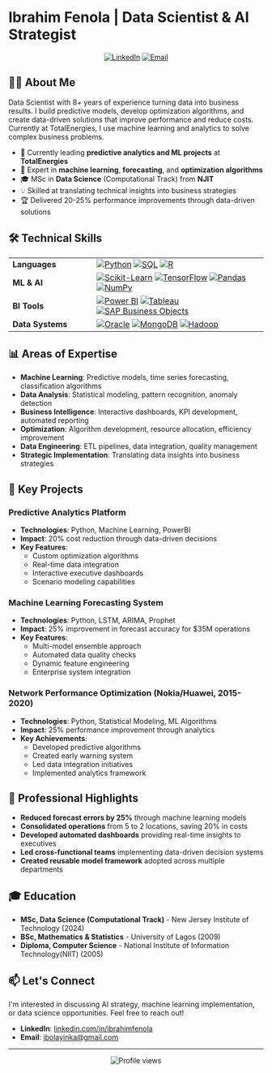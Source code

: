 # Ibrahim Fenola | Data Scientist & AI Strategist

<div align="center">
  
[![LinkedIn](https://img.shields.io/badge/LinkedIn-0077B5?style=for-the-badge&logo=linkedin&logoColor=white)](https://www.linkedin.com/in/ibrahimfenola)
[![Email](https://img.shields.io/badge/Email-D14836?style=for-the-badge&logo=gmail&logoColor=white)](mailto:ibolayinka@gmail.com)

</div>

## 👨‍💻 About Me

Data Scientist with 8+ years of experience turning data into business results. I build predictive models, develop optimization algorithms, and create data-driven solutions that improve performance and reduce costs. Currently at TotalEnergies, I use machine learning and analytics to solve complex business problems.

- 🔭 Currently leading **predictive analytics and ML projects** at **TotalEnergies**
- 🌱 Expert in **machine learning**, **forecasting**, and **optimization algorithms**
- 🎓 MSc in **Data Science** (Computational Track) from **NJIT**
- 💡 Skilled at translating technical insights into business strategies
- 🏆 Delivered 20-25% performance improvements through data-driven solutions

## 🛠️ Technical Skills
<table>
  <tr>
    <td width="150"><strong>Languages</strong></td>
    <td>
      <a href="#"><img src="https://img.shields.io/badge/Python-3776AB?style=flat&logo=python&logoColor=white" alt="Python"/></a>
      <a href="#"><img src="https://img.shields.io/badge/SQL-4479A1?style=flat&logo=postgresql&logoColor=white" alt="SQL"/></a>
      <a href="#"><img src="https://img.shields.io/badge/R-276DC3?style=flat&logo=r&logoColor=white" alt="R"/></a>
    </td>
  </tr>
  <tr>
    <td><strong>ML & AI</strong></td>
    <td>
      <a href="#"><img src="https://img.shields.io/badge/scikit--learn-F7931E?style=flat&logo=scikit-learn&logoColor=white" alt="Scikit-Learn"/></a>
      <a href="#"><img src="https://img.shields.io/badge/TensorFlow-FF6F00?style=flat&logo=tensorflow&logoColor=white" alt="TensorFlow"/></a>
      <a href="#"><img src="https://img.shields.io/badge/Pandas-150458?style=flat&logo=pandas&logoColor=white" alt="Pandas"/></a>
      <a href="#"><img src="https://img.shields.io/badge/NumPy-013243?style=flat&logo=numpy&logoColor=white" alt="NumPy"/></a>
    </td>
  </tr>
  <tr>
    <td><strong>BI Tools</strong></td>
    <td>
      <a href="#"><img src="https://img.shields.io/badge/Power_BI-F2C811?style=flat&logo=powerbi&logoColor=black" alt="Power BI"/></a>
      <a href="#"><img src="https://img.shields.io/badge/Tableau-E97627?style=flat&logo=tableau&logoColor=white" alt="Tableau"/></a>
      <a href="#"><img src="https://img.shields.io/badge/SAP_BO-0FAAFF?style=flat&logo=sap&logoColor=white" alt="SAP Business Objects"/></a>
    </td>
  </tr>
  <tr>
    <td><strong>Data Systems</strong></td>
    <td>
      <a href="#"><img src="https://img.shields.io/badge/Oracle-F80000?style=flat&logo=oracle&logoColor=white" alt="Oracle"/></a>
      <a href="#"><img src="https://img.shields.io/badge/MongoDB-47A248?style=flat&logo=mongodb&logoColor=white" alt="MongoDB"/></a>
      <a href="#"><img src="https://img.shields.io/badge/Hadoop-66CCFF?style=flat&logo=apache-hadoop&logoColor=black" alt="Hadoop"/></a>
    </td>
  </tr>
</table>

## 📊 Areas of Expertise

- **Machine Learning**: Predictive models, time series forecasting, classification algorithms
- **Data Analysis**: Statistical modeling, pattern recognition, anomaly detection
- **Business Intelligence**: Interactive dashboards, KPI development, automated reporting
- **Optimization**: Algorithm development, resource allocation, efficiency improvement
- **Data Engineering**: ETL pipelines, data integration, quality management
- **Strategic Implementation**: Translating data insights into business strategies

## 🚀 Key Projects

### Predictive Analytics Platform
- **Technologies**: Python, Machine Learning, PowerBI
- **Impact**: 20% cost reduction through data-driven decisions
- **Key Features**:
  - Custom optimization algorithms
  - Real-time data integration
  - Interactive executive dashboards
  - Scenario modeling capabilities

### Machine Learning Forecasting System
- **Technologies**: Python, LSTM, ARIMA, Prophet
- **Impact**: 25% improvement in forecast accuracy for $35M operations
- **Key Features**:
  - Multi-model ensemble approach
  - Automated data quality checks
  - Dynamic feature engineering
  - Enterprise system integration

### Network Performance Optimization (Nokia/Huawei, 2015-2020)
- **Technologies**: Python, Statistical Modeling, ML Algorithms
- **Impact**: 25% performance improvement through analytics
- **Key Achievements**:
  - Developed predictive algorithms
  - Created early warning system
  - Led data integration initiatives
  - Implemented analytics framework

## 📝 Professional Highlights

- **Reduced forecast errors by 25%** through machine learning models
- **Consolidated operations** from 5 to 2 locations, saving 20% in costs
- **Developed automated dashboards** providing real-time insights to executives
- **Led cross-functional teams** implementing data-driven decision systems
- **Created reusable model framework** adopted across multiple departments

## 🎓 Education

- **MSc, Data Science (Computational Track)** - New Jersey Institute of Technology (2024)
- **BSc, Mathematics & Statistics** - University of Lagos (2009)
- **Diploma, Computer Science** - National Institute of Information Technology(NIIT) (2005)

## 📫 Let's Connect

I'm interested in discussing AI strategy, machine learning implementation, or data science opportunities. Feel free to reach out!

- **LinkedIn**: [linkedin.com/in/ibrahimfenola](https://www.linkedin.com/in/ibrahimfenola)
- **Email**: [ibolayinka@gmail.com](mailto:ibolayinka@gmail.com)

---

<div align="center">
  <img src="https://komarev.com/ghpvc/?username=fenola&color=brightgreen" alt="Profile views"/>
</div>
